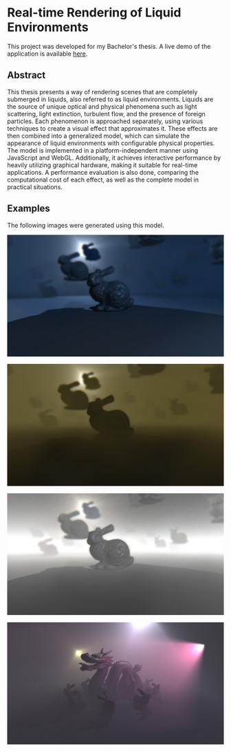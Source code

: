 # Real-time Rendering of Liquid Environments

This project was developed for my Bachelor's thesis. A live demo of the application is available [here](https://rokcej.github.io/).

## Abstract 

This thesis presents a way of rendering scenes that are completely submerged in liquids, also referred to as liquid environments.
Liquids are the source of unique optical and physical phenomena such as light scattering, light extinction, turbulent flow, and the presence of foreign particles.
Each phenomenon is approached separately, using various techniques to create a visual effect that approximates it.
These effects are then combined into a generalized model, which can simulate the appearance of liquid environments with configurable physical properties.
The model is implemented in a platform-independent manner using JavaScript and WebGL.
Additionally, it achieves interactive performance by heavily utilizing graphical hardware, making it suitable for real-time applications.
A performance evaluation is also done, comparing the computational cost of each effect, as well as the complete model in practical situations.

## Examples

The following images were generated using this model.

![Clear water example](examples/bunny_water.jpg "Bunnies in clear water")

![Dirty water example](examples/bunny_swamp.jpg "Bunnies in dirty water")

![Snow example](examples/bunny_snow.jpg "Bunnies in snow")

![Smoke example](examples/dragon.jpg "Dragon in smoke")
